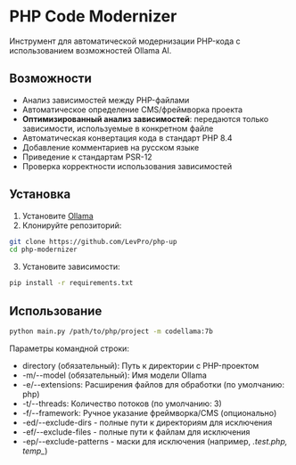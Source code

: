 # PHP Code Modernizer

Инструмент для автоматической модернизации PHP-кода с использованием возможностей Ollama AI.

## Возможности

- Анализ зависимостей между PHP-файлами
- Автоматическое определение CMS/фреймворка проекта
- **Оптимизированный анализ зависимостей**: передаются только зависимости, используемые в конкретном файле
- Автоматическая конвертация кода в стандарт PHP 8.4
- Добавление комментариев на русском языке
- Приведение к стандартам PSR-12
- Проверка корректности использования зависимостей

## Установка

1. Установите [Ollama](https://ollama.ai/)
2. Клонируйте репозиторий:
```bash
git clone https://github.com/LevPro/php-up
cd php-modernizer
```
3. Установите зависимости: 
```bash
pip install -r requirements.txt
```

## Использование
```bash
python main.py /path/to/php/project -m codellama:7b
```
Параметры командной строки:
- directory (обязательный): Путь к директории с PHP-проектом
- -m/--model (обязательный): Имя модели Ollama
- -e/--extensions: Расширения файлов для обработки (по умолчанию: php)
- -t/--threads: Количество потоков (по умолчанию: 3)
- -f/--framework: Ручное указание фреймворка/CMS (опционально)
- -ed/--exclude-dirs - полные пути к директориям для исключения
- -ef/--exclude-files - полные пути к файлам для исключения
- -ep/--exclude-patterns - маски для исключения (например, *.test.php, temp_*)